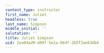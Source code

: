 ```yaml
---
content_type: instructor
first_name: Juliet
headless: true
last_name: Simpson
middle_initial: ''
salutation: ''
title: Juliet Simpson
uid: 2ea84ad9-d89f-5e1a-06df-2b5f3ae63db4
---
```

